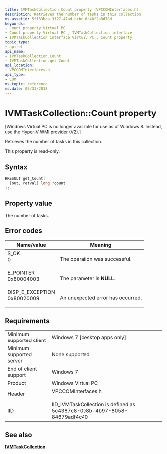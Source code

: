 ```yaml
---
title: IVMTaskCollection Count property (VPCCOMInterfaces.h)
description: Retrieves the number of tasks in this collection.
ms.assetid: 5ff33bea-3f27-47ad-bcbc-6c40f2a8d78d
keywords:
- Count property Virtual PC
- Count property Virtual PC , IVMTaskCollection interface
- IVMTaskCollection interface Virtual PC , Count property
topic_type:
- apiref
api_name:
- IVMTaskCollection.Count
- IVMTaskCollection.get_Count
api_location:
- VPCCOMInterfaces.h
api_type:
- COM
ms.topic: reference
ms.date: 05/31/2018
---
```


# IVMTaskCollection::Count property

\[Windows Virtual PC is no longer available for use as of Windows 8. Instead, use the [Hyper-V WMI provider (V2)](/windows/desktop/HyperV_v2/windows-virtualization-portal).\]

Retrieves the number of tasks in this collection.

This property is read-only.

## Syntax


```C++
HRESULT get_Count(
  [out, retval] long *count
);
```



## Property value

The number of tasks.

## Error codes



| Name/value                                                                                                                                                    | Meaning                                      |
|---------------------------------------------------------------------------------------------------------------------------------------------------------------|----------------------------------------------|
| <dl> <dt>S\_OK</dt> <dt>0</dt> </dl>                       | The operation was successful.<br/>     |
| <dl> <dt>E\_POINTER</dt> <dt>0x80004003</dt> </dl>         | The parameter is **NULL**.<br/>        |
| <dl> <dt>DISP\_E\_EXCEPTION</dt> <dt>0x80020009</dt> </dl> | An unexpected error has occurred.<br/> |



## Requirements



|                                     |                                                                                               |
|-------------------------------------|-----------------------------------------------------------------------------------------------|
| Minimum supported client<br/> | Windows 7 \[desktop apps only\]<br/>                                                    |
| Minimum supported server<br/> | None supported<br/>                                                                     |
| End of client support<br/>    | Windows 7<br/>                                                                          |
| Product<br/>                  | Windows Virtual PC<br/>                                                                 |
| Header<br/>                   | <dl> <dt>VPCCOMInterfaces.h</dt> </dl> |
| IID<br/>                      | IID\_IVMTaskCollection is defined as 5c4387c8-0e8b-4b97-8058-84679adf4c40<br/>          |



## See also

<dl> <dt>

[**IVMTaskCollection**](ivmtaskcollection.md)
</dt> </dl>

 

